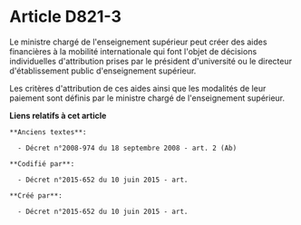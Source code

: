 # Article D821-3

Le ministre chargé de l'enseignement supérieur peut créer des aides financières à la mobilité internationale qui font l'objet
de décisions individuelles d'attribution prises par le président d'université ou le directeur d'établissement public
d'enseignement supérieur.

Les critères d'attribution de ces aides ainsi que les modalités de leur paiement sont définis par le ministre chargé de
l'enseignement supérieur.

**Liens relatifs à cet article**

	**Anciens textes**:

	  - Décret n°2008-974 du 18 septembre 2008 - art. 2 (Ab)

	**Codifié par**:

	  - Décret n°2015-652 du 10 juin 2015 - art.

	**Créé par**:

	  - Décret n°2015-652 du 10 juin 2015 - art.
